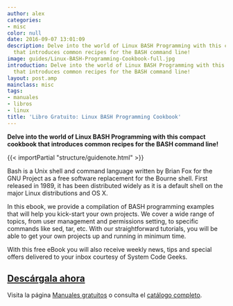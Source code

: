 ```yaml
---
author: alex
categories:
- misc
color: null
date: 2016-09-07 13:01:09
description: Delve into the world of Linux BASH Programming with this compact cookbook
  that introduces common recipes for the BASH command line!
image: guides/Linux-BASH-Programming-Cookbook-full.jpg
introduction: Delve into the world of Linux BASH Programming with this compact cookbook
  that introduces common recipes for the BASH command line!
layout: post.amp
mainclass: misc
tags:
- manuales
- libros
- linux
title: 'Libro Gratuito: Linux BASH Programming Cookbook'
---
```


<figure>
   <amp-img on="tap:lightbox1" role="button" tabindex="0" layout="responsive" src="/img/guides/Linux-BASH-Programming-Cookbook-centered.jpg" alt="{{ title }}" title="{{ title }}" width="800" height="420">
   </amp-img>
</figure>

__Delve into the world of Linux BASH Programming with this compact cookbook that introduces common recipes for the BASH command line!__

{{< importPartial "structure/guidenote.html" >}}

Bash is a Unix shell and command language written by Brian Fox for the GNU Project as a free software replacement for the Bourne shell. First released in 1989, it has been distributed widely as it is a default shell on the major Linux distributions and OS X.

<!--more--><!--ad-->

In this ebook, we provide a compilation of BASH programming examples that will help you kick-start your own projects. We cover a wide range of topics, from user management and permissions setting, to specific commands like sed, tar, etc. With our straightforward tutorials, you will be able to get your own projects up and running in minimum time.

With this free eBook you will also receive weekly news, tips and special offers delivered to your inbox courtesy of System Code Geeks.

<div class="button-post">
  <h2><a href="http://bashyc-blogspot.tradepub.com/c/pubRD.mpl?sr=oc&_t=oc:&qf=w_syst05" target="_blank">Descárgala ahora</a></h2>
</div>

Visita la página [Manuales gratuitos][1] o consulta el [catálogo completo][2].

[1]: https://elbauldelprogramador.com/manuales-gratuitos/
[2]: http://elbauldelprogramador.tradepub.com/category/information-technology/1207/ "Catálogo completo de Guías gratuítas "

